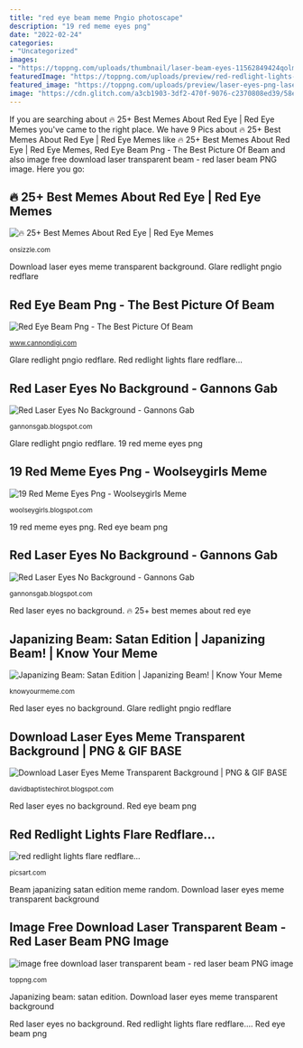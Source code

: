 ```yaml
---
title: "red eye beam meme Pngio photoscape"
description: "19 red meme eyes png"
date: "2022-02-24"
categories:
- "Uncategorized"
images:
- "https://toppng.com/uploads/thumbnail/laser-beam-eyes-11562849424qolmyrjx9h.png"
featuredImage: "https://toppng.com/uploads/preview/red-redlight-lights-flare-redflare-red-laser-11562856168p8ojn7aeue.png"
featured_image: "https://toppng.com/uploads/preview/laser-eyes-png-laser-eye-meme-11562854827l7ytlhyfxj.png"
image: "https://cdn.glitch.com/a3cb1903-3df2-470f-9076-c2370808ed39/58e91592eb97430e819064ed.png?1537075481108"
---
```


If you are searching about 🔥 25+ Best Memes About Red Eye | Red Eye Memes you've came to the right place. We have 9 Pics about 🔥 25+ Best Memes About Red Eye | Red Eye Memes like 🔥 25+ Best Memes About Red Eye | Red Eye Memes, Red Eye Beam Png - The Best Picture Of Beam and also image free download laser transparent beam - red laser beam PNG image. Here you go:

## 🔥 25+ Best Memes About Red Eye | Red Eye Memes

![🔥 25+ Best Memes About Red Eye | Red Eye Memes](https://pics.me.me/slide-show-my-category-erase-om-protect-red-eye-correction-my-34776628.png "Red laser eyes no background")

<small>onsizzle.com</small>

Download laser eyes meme transparent background. Glare redlight pngio redflare

## Red Eye Beam Png - The Best Picture Of Beam

![Red Eye Beam Png - The Best Picture Of Beam](https://toppng.com/uploads/preview/red-redlight-lights-flare-redflare-red-laser-11562856168p8ojn7aeue.png "Redflare redlight toppng pngio transpa pngsumo")

<small>www.cannondigi.com</small>

Glare redlight pngio redflare. Red redlight lights flare redflare...

## Red Laser Eyes No Background - Gannons Gab

![Red Laser Eyes No Background - Gannons Gab](https://toppng.com/uploads/preview/laser-eyes-png-laser-eye-meme-11562854827l7ytlhyfxj.png "Glare redlight pngio redflare")

<small>gannonsgab.blogspot.com</small>

Glare redlight pngio redflare. 19 red meme eyes png

## 19 Red Meme Eyes Png - Woolseygirls Meme

![19 Red Meme Eyes Png - Woolseygirls Meme](https://lh6.googleusercontent.com/proxy/PXzw1KVm5z44pt7CETWt7c9afkPuoQL5YpJG1hgXFuTUSyNvGwM9jlbtuCW-_ak3onjZ98PvC4veAHstAmsrnd0KEpBrBESpjQB5cR7_pmCJDavi0KCi2-CuaC0vG-u8=w1200-h630-p-k-no-nu "Redflare redlight toppng pngio transpa pngsumo")

<small>woolseygirls.blogspot.com</small>

19 red meme eyes png. Red eye beam png

## Red Laser Eyes No Background - Gannons Gab

![Red Laser Eyes No Background - Gannons Gab](https://toppng.com/uploads/preview/light-flare-transparent-png-11552153402rlb2ybivxi.png "Red eye beam png")

<small>gannonsgab.blogspot.com</small>

Red laser eyes no background. 🔥 25+ best memes about red eye

## Japanizing Beam: Satan Edition | Japanizing Beam! | Know Your Meme

![Japanizing Beam: Satan Edition | Japanizing Beam! | Know Your Meme](http://i1.kym-cdn.com/photos/images/original/001/229/543/6b9.jpg "Red eye beam png")

<small>knowyourmeme.com</small>

Red laser eyes no background. Glare redlight pngio redflare

## Download Laser Eyes Meme Transparent Background | PNG &amp; GIF BASE

![Download Laser Eyes Meme Transparent Background | PNG &amp; GIF BASE](https://cdn.glitch.com/a3cb1903-3df2-470f-9076-c2370808ed39/58e91592eb97430e819064ed.png?1537075481108 "Eyes memed pngio")

<small>davidbaptistechirot.blogspot.com</small>

Red laser eyes no background. Red eye beam png

## Red Redlight Lights Flare Redflare...

![red redlight lights flare redflare...](https://cdn130.picsart.com/267838318010211.png?r1024x1024 "Redflare redlight toppng pngio transpa pngsumo")

<small>picsart.com</small>

Beam japanizing satan edition meme random. Download laser eyes meme transparent background

## Image Free Download Laser Transparent Beam - Red Laser Beam PNG Image

![image free download laser transparent beam - red laser beam PNG image](https://toppng.com/uploads/thumbnail/laser-beam-eyes-11562849424qolmyrjx9h.png "Glare redlight pngio redflare")

<small>toppng.com</small>

Japanizing beam: satan edition. Download laser eyes meme transparent background

Red laser eyes no background. Red redlight lights flare redflare.... Red eye beam png

